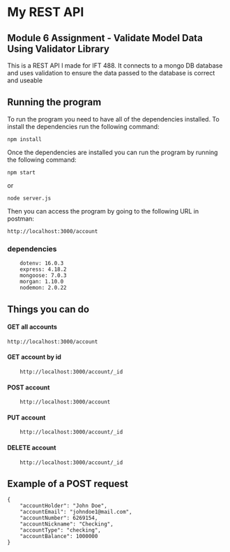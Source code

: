 # My REST API
## Module 6 Assignment - Validate Model Data Using Validator Library

This is a REST API I made for IFT 488. It connects to a mongo DB database and uses validation to ensure the data passed to the database is correct and useable

## Running the program

To run the program you need to have all of the dependencies installed. To install the dependencies run the following command:

    npm install

Once the dependencies are installed you can run the program by running the following command:

    npm start
or

    node server.js

Then you can access the program by going to the following URL in postman:

    http://localhost:3000/account

### dependencies

        dotenv: 16.0.3
        express: 4.18.2
        mongoose: 7.0.3
        morgan: 1.10.0
        nodemon: 2.0.22

## Things you can do
#### GET all accounts

    http://localhost:3000/account

#### GET account by id
    
        http://localhost:3000/account/_id

#### POST account
    
        http://localhost:3000/account

#### PUT account
        
        http://localhost:3000/account/_id

#### DELETE account
                
        http://localhost:3000/account/_id

## Example of a POST request

    {
        "accountHolder": "John Doe",
        "accountEmail": "johndoe1@mail.com",
        "accountNumber": 6269154,
        "accountNickname": "Checking",
        "accountType": "checking",
        "accountBalance": 1000000
    }
